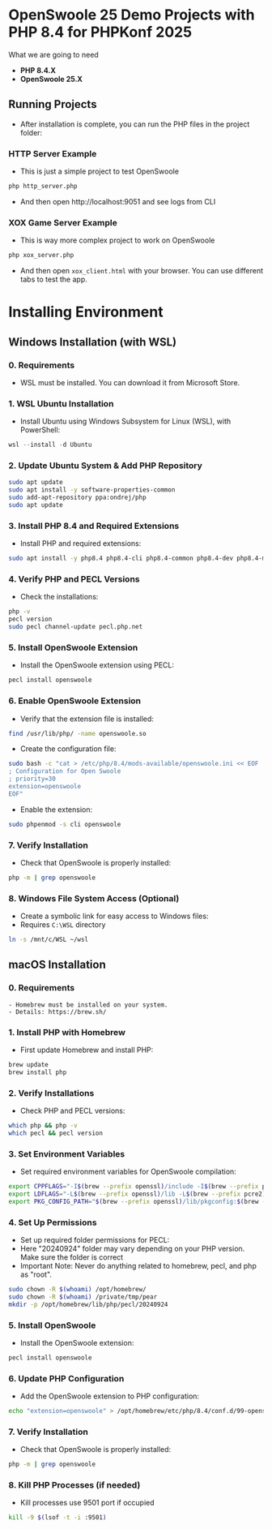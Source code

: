 # OpenSwoole 25 Demo Projects with PHP 8.4 for PHPKonf 2025

What we are going to need

- **PHP 8.4.X** 
- **OpenSwoole 25.X** 

## Running Projects

- After installation is complete, you can run the PHP files in the project folder:

### HTTP Server Example

- This is just a simple project to test OpenSwoole

```bash
php http_server.php
```

- And then open http://localhost:9051 and see logs from CLI


### XOX Game Server Example

- This is way more complex project to work on OpenSwoole

```bash
php xox_server.php
```

- And then open `xox_client.html` with your browser. You can use different tabs to test the app.



# Installing Environment

## Windows Installation (with WSL)

### 0. Requirements
- WSL must be installed. You can download it from Microsoft Store.

### 1. WSL Ubuntu Installation

- Install Ubuntu using Windows Subsystem for Linux (WSL), with PowerShell:

```powershell
wsl --install -d Ubuntu
```

### 2. Update Ubuntu System & Add PHP Repository

```bash
sudo apt update
sudo apt install -y software-properties-common
sudo add-apt-repository ppa:ondrej/php
sudo apt update
```

### 3. Install PHP 8.4 and Required Extensions

- Install PHP and required extensions:

```bash
sudo apt install -y php8.4 php8.4-cli php8.4-common php8.4-dev php8.4-mysql php8.4-pgsql php8.4-xml php8.4-mbstring php8.4-curl php-pear build-essential libcurl4-openssl-dev
```

### 4. Verify PHP and PECL Versions

- Check the installations:

```bash
php -v
pecl version
sudo pecl channel-update pecl.php.net
```

### 5. Install OpenSwoole Extension

- Install the OpenSwoole extension using PECL:

```bash
pecl install openswoole
```

### 6. Enable OpenSwoole Extension

- Verify that the extension file is installed:

```bash
find /usr/lib/php/ -name openswoole.so
```

- Create the configuration file:

```bash
sudo bash -c "cat > /etc/php/8.4/mods-available/openswoole.ini << EOF
; Configuration for Open Swoole
; priority=30
extension=openswoole
EOF"
```

- Enable the extension:

```bash
sudo phpenmod -s cli openswoole
```

### 7. Verify Installation

- Check that OpenSwoole is properly installed:

```bash
php -m | grep openswoole
```

### 8. Windows File System Access (Optional)

- Create a symbolic link for easy access to Windows files:
- Requires `C:\WSL` directory

```bash
ln -s /mnt/c/WSL ~/wsl
```

## macOS Installation

### 0. Requirements
    - Homebrew must be installed on your system.
    - Details: https://brew.sh/

### 1. Install PHP with Homebrew

- First update Homebrew and install PHP:

```bash
brew update
brew install php
```

### 2. Verify Installations

- Check PHP and PECL versions:

```bash
which php && php -v
which pecl && pecl version
```

### 3. Set Environment Variables

- Set required environment variables for OpenSwoole compilation:

```bash
export CPPFLAGS="-I$(brew --prefix openssl)/include -I$(brew --prefix pcre2)/include"
export LDFLAGS="-L$(brew --prefix openssl)/lib -L$(brew --prefix pcre2)/lib"
export PKG_CONFIG_PATH="$(brew --prefix openssl)/lib/pkgconfig:$(brew --prefix pcre2)/lib/pkgconfig"
```

### 4. Set Up Permissions

- Set up required folder permissions for PECL:
- Here "20240924" folder may vary depending on your PHP version. Make sure the folder is correct
- Important Note: Never do anything related to homebrew, pecl, and php as "root".

```bash
sudo chown -R $(whoami) /opt/homebrew/
sudo chown -R $(whoami) /private/tmp/pear
mkdir -p /opt/homebrew/lib/php/pecl/20240924
```

### 5. Install OpenSwoole

- Install the OpenSwoole extension:

```bash
pecl install openswoole
```

### 6. Update PHP Configuration

- Add the OpenSwoole extension to PHP configuration:

```bash
echo "extension=openswoole" > /opt/homebrew/etc/php/8.4/conf.d/99-openswoole.ini
```

### 7. Verify Installation

- Check that OpenSwoole is properly installed:

```bash
php -m | grep openswoole
```

### 8. Kill PHP Processes (if needed)

- Kill processes use 9501 port if occupied

```bash
kill -9 $(lsof -t -i :9501)
```
